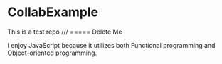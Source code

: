 # CollabExample
This is a test repo /// ===== Delete Me

I enjoy JavaScript because it utilizes both Functional programming and Object-oriented programming.
